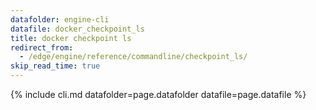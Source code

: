 ```yaml
---
datafolder: engine-cli
datafile: docker_checkpoint_ls
title: docker checkpoint ls
redirect_from:
  - /edge/engine/reference/commandline/checkpoint_ls/
skip_read_time: true
---
```

<!--
This page is automatically generated from Docker's source code. If you want to
suggest a change to the text that appears here, open a ticket or pull request
in the source repository on GitHub:

https://github.com/docker/cli
-->
{% include cli.md datafolder=page.datafolder datafile=page.datafile %}
